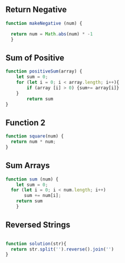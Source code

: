 ## Return Negative
```js
function makeNegative (num) {

  return num = Math.abs(num) * -1
  }

```

## Sum of Positive

```js
function positiveSum(array) {
    let sum = 0;
    for (let i = 0; i < array.length; i++){
        if (array [i] > 0) {sum+= array[i]}
    }
        return sum
}

```

## Function 2

```js
function square(num) {
  return num * num;
}
```

## Sum Arrays

```js
function sum (num) {
    let sum = 0;
  for (let i = 0; i < num.length; i++)
       sum += num[i];
    return sum
    }


```

## Reversed Strings

```js

function solution(str){
  return str.split('').reverse().join('')
}
```